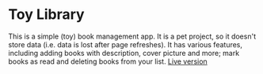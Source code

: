 # Toy Library

This is a simple (toy) book management app. It is a pet project, so it doesn't store data (i.e. data is lost after page refreshes).
It has various features, including adding books with description, cover picture and more; mark books as read and deleting books from your list.
 [Live version](https://fioriandrea.github.io/library/)
